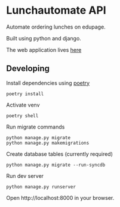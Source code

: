# Lunchautomate API

Automate ordering lunches on edupage.

Built using python and django.

The web application lives [here](https://github.com/MichalUSER/lunchautomate-web)

## Developing

Install dependencies using [poetry](https://python-poetry.org)

```
poetry install
```

Activate venv

```
poetry shell
```

Run migrate commands

```
python manage.py migrate
python manage.py makemigrations
```

Create database tables (currently required)

```
python manage.py migrate --run-syncdb
```

Run dev server

```
python manage.py runserver
```

Open http://localhost:8000 in your browser.
